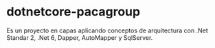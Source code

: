 # dotnetcore-pacagroup
Es un proyecto en capas aplicando conceptos de arquitectura con .Net Standar 2, .Net 6, Dapper, AutoMapper y SqlServer.
